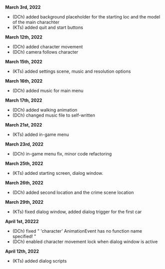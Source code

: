
**March 3rd, 2022**
- (DCh) added  background placeholder for the starting loc and the model of the main charachter
- (KTs) added quit and start buttons

**March 12th, 2022**
- (DCh) added character movement
- (DCh) camera follows character

**March 15th, 2022**
- (KTs) added settings scene, music and resolution options

**March 16th, 2022**
- (DCh) added music for main menu

**March 17th, 2022**
- (DCh) added walking animation
- (DCh) changed music file to self-written

**March 21st, 2022**
- (KTs) added in-game menu

**March 23rd, 2022**
 - (DCh) in-game menu fix, minor code refactoring

**March 25th, 2022**
- (KTs) added starting screen, dialog window.

**March 26th, 2022**
- (DCh) added second location and the crime scene location

**March 29th, 2022**
- (KTs) fixed dialog window, added dialog trigger for the first car

**April 1st, 20222**
- (DCh) fixed " 'character' AnimationEvent has no function name specified! "
- (DCh) enabled character movement lock when dialog window is active

**April 12th, 2022**
- (KTs) added dialog scripts